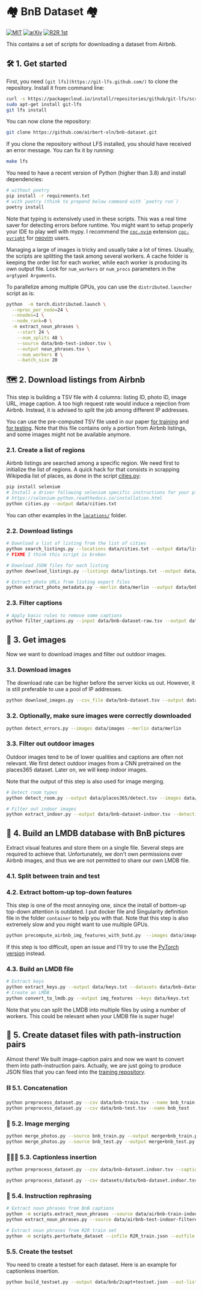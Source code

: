 # :houses: BnB Dataset :houses:

[![MIT](https://img.shields.io/github/license/airbert-vln/bnb-dataset)](./LICENSE.md)
[![arXiv](https://img.shields.io/badge/arXiv-2108.09105-red.svg)](https://arxiv.org/abs/2108.09105)
[![R2R 1st](https://img.shields.io/badge/R2R-🥇-green.svg)](https://eval.ai/web/challenges/challenge-page/97/leaderboard/270)

This contains a set of scripts for downloading a dataset from Airbnb.


## :hammer_and_wrench: 1. Get started

First, you need `[git lfs](https://git-lfs.github.com/)` to clone the repository. Install it from command line:

```bash
curl -s https://packagecloud.io/install/repositories/github/git-lfs/script.deb.sh | sudo bash
sudo apt-get install git-lfs
git lfs install
```

You can now clone the repository:

```bash
git clone https://github.com/airbert-vln/bnb-dataset.git
```

If you clone the repository without LFS installed, you should have received an error message. You can fix it by running:

```bash
make lfs
```


You need to have a recent version of Python (higher than 3.8) and install dependencies:

```bash
# without poetry
pip install -r requirements.txt
# with poetry (think to prepend below command with `poetry run`)
poetry install
```


Note that typing is extensively used in these scripts. This was a real time saver for detecting errors before runtime. You might want to setup properly your IDE to play well with mypy. I recommend the [`coc.nvim`](https://github.com/neoclide/coc.nvim) extension [`coc-pyright`](https://github.com/fannheyward/coc-pyright) for [neovim](https://github.com/neovim/neovim/) users.

Managing a large of images is tricky and usually take a lot of times. Usually, the scripts are splitting the task among several workers. A cache folder is keeping the order list for each worker, while each worker is producing its own output file.
Look for `num_workers` or `num_procs` parameters in the `argtyped Arguments`.

To parallelize among multiple GPUs, you can use the `distributed.launcher` script as is:

```bash
python  -m torch.distributed.launch \
  --nproc_per_node=24 \
  --nnodes=1 \
  --node_rank=0 \
  -m extract_noun_phrases \
    --start 24 \
    --num_splits 48 \
    --source data/bnb-test-indoor.tsv \
    --output noun_phrases.tsv \
    --num_workers 8 \
    --batch_size 20

```




## :world_map: 2. Download listings from Airbnb

This step is building a TSV file with 4 columns: listing ID, photo ID, image URL, image caption.
A too high request rate would induce a rejection from Airbnb. Instead, it is advised to split the job among different IP addresses.

You can use the pre-computed TSV file used in our paper [for training](./data/airbnb-train-indoor-filtered.tsv) and [for testing](./data/airbnb-train-indoor-filtered.tsv). 
Note that this file contains only a portion from Airbnb listings, and some images might not be available anymore.

### 2.1. Create a list of regions

Airbnb listings are searched among a specific region. 
We need first to initialize the list of regions. A quick hack for that consists in scrapping Wikipedia list of places, as done in the script [cities.py](./cities.py):

```bash
pip install selenium
# Install a driver following selenium specific instructions for your platform:
# https://selenium-python.readthedocs.io/installation.html
python cities.py --output data/cities.txt
```

You can other examples  in the [`locations/`](./locations/) folder.

### 2.2. Download listings

```bash
# Download a list of listing from the list of cities
python search_listings.py --locations data/cities.txt --output data/listings
# FIXME I think this script is broken

# Download JSON files for each listing
python download_listings.py --listings data/listings.txt --output data/merlin

# Extract photo URLs from listing export files
python extract_photo_metadata.py --merlin data/merlin --output data/bnb-dataset-raw.tsv
```

### 2.3. Filter captions

```bash
# Apply basic rules to remove some captions
python filter_captions.py --input data/bnb-dataset-raw.tsv --output data/bnb-dataset.tsv
```

## :camera_flash: 3. Get images

Now we want to download images and filter out outdoor images.


### 3.1. Download images

The download rate can be higher before the server kicks us out. However, it is still preferable to use a pool of IP addresses.

```bash
python download_images.py --csv_file data/bnb-dataset.tsv --output data/images --correspondance /tmp/cache-download-images/
```


### 3.2. Optionally, make sure images were correctly downloaded

```bash
python detect_errors.py --images data/images --merlin data/merlin
```

### 3.3. Filter out outdoor images

Outdoor images tend to be of lower qualities and captions are often not relevant. 
We first detect outdoor images from a CNN pretrained on the places365 dataset. Later on, we will keep indoor images.

Note that the output of this step is also used for image merging.

```bash
# Detect room types
python detect_room.py --output data/places365/detect.tsv --images data/images

# Filter out indoor images
python extract_indoor.py --output data/bnb-dataset-indoor.tsv --detection data/places365/detect.tsv
```





## :minidisc: 4. Build an LMDB database with BnB pictures

Extract visual features and store them on a single file. Several steps are required to achieve that. Unfortunately, we don't own permissions over Airbnb images, and thus we are not permitted to share our own LMDB file.

### 4.1. Split between train and test


### 4.2. Extract bottom-up top-down features

This step is one of the most annoying one, since the install of bottom-up top-down attention is outdated. I put docker file and Singularity definition file in the folder `container` to help you with that.
Note that this step is also extremely slow and you might want to use multiple GPUs.

```bash
python precompute_airbnb_img_features_with_butd.py  --images data/images
```

If this step is too difficult, open an issue and I'll try to use the [PyTorch version](https://github.com/MILVLG/bottom-up-attention.pytorch) instead.

### 4.3. Build an LMDB file


```bash
# Extract keys
python extract_keys.py --output data/keys.txt --datasets data/bnb-dataset.indoor.tsv
# Create an LMDB
python convert_to_lmdb.py --output img_features --keys data/keys.txt
```

Note that you can split the LMDB into multiple files by using a number of workers. This could be relevant when your LMDB file is super huge!

## :link: 5. Create dataset files with path-instruction pairs

Almost there! We built  image-caption pairs and now we want to convert them into path-instruction pairs.
Actually, we are just going to produce  JSON files that you can feed into the [training repository](https://github.com/airbert-vln/airbert/).

### :chains: 5.1. Concatenation

```bash
python preprocess_dataset.py --csv data/bnb-train.tsv --name bnb_train
python preprocess_dataset.py --csv data/bnb-test.tsv --name bnb_test
```



### :busts_in_silhouette: 5.2. Image merging

```bash
python merge_photos.py --source bnb_train.py --output merge+bnb_train.py --detection-dir data/places365 
python merge_photos.py --source bnb_test.py --output merge+bnb_test.py --detection-dir data/places365
```


### 👨‍👩‍👧 5.3. Captionless insertion

```bash
python preprocess_dataset.py --csv data/bnb-dataset.indoor.tsv --captionless True --min-caption 2 --min-length 4 --name 2capt+bnb_train

python preprocess_dataset.py --csv datasets/data/bnb-dataset.indoor.tsv --captionless True --min-caption 2 --min-length 4 --name 2capt+bnb_test
```

### 👣 5.4. Instruction rephrasing

```bash
# Extract noun phrases from BnB captions
python -m scripts.extract_noun_phrases --source data/airbnb-train-indoor-filtered.tsv --output data/bnb-train.np.tsv 
python extract_noun_phrases.py --source data/airbnb-test-indoor-filtered.tsv --output data/bnb-test.np.tsv 

# Extract noun phrases from R2R train set
python -m scripts.perturbate_dataset --infile R2R_train.json --outfile np_train.json --mode object --training True 

```

### 5.5. Create the testset

You need to create a testset for each dataset. Here is an example for captionless insertion.

```bash
python build_testset.py --output data/bnb/2capt+testset.json --out-listing False --captions 2capt+bnb_test.json

```
